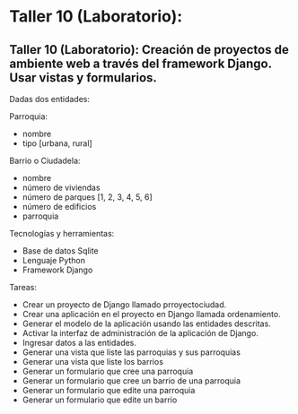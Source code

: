 # Taller 10 (Laboratorio): 
## Taller 10 (Laboratorio): Creación de proyectos de ambiente web a través del framework Django. Usar vistas y formularios.

Dadas dos entidades:

Parroquia:

- nombre
- tipo [urbana, rural] 

Barrio o Ciudadela:

- nombre 
- número de viviendas 
- número de parques [1, 2, 3, 4, 5, 6]
- número de edificios 
- parroquia

Tecnologías y herramientas:

- Base de datos Sqlite
- Lenguaje Python
- Framework Django 

Tareas:

- Crear un proyecto de Django llamado prroyectociudad.
- Crear una aplicación en el proyecto en Django llamada ordenamiento.
- Generar el modelo de la aplicación usando las entidades descritas.
- Activar la interfaz de administración de la aplicación de Django.
- Ingresar datos a las entidades.
- Generar una vista que liste las parroquias y sus parroquias
- Generar una vista que liste los barrios
- Generar un formulario que cree una parroquia
- Generar un formulario que cree un barrio de una parroquia
- Generar un formulario que edite una parroquia
- Generar un formulario que edite un barrio
